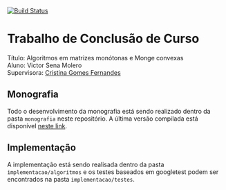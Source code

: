[![Build Status](https://travis-ci.org/victorsenam/tcc.svg?branch=master)](https://travis-ci.org/victorsenam/tcc)

# Trabalho de Conclusão de Curso
Título: Algoritmos em matrizes monótonas e Monge convexas  
Aluno: Victor Sena Molero  
Supervisora: [Cristina Gomes Fernandes](http://www.ime.usp.br/~cris/)  

## Monografia
Todo o desenvolvimento da monografia está sendo realizado dentro da pasta `monografia` neste repositório. A última
versão compilada está disponível [neste link](https://victorsenam.github.io/tcc/main.pdf).

## Implementação
A implementação está sendo realisada dentro da pasta `implementacao/algoritmos` e os testes baseados em googletest 
podem ser encontrados na pasta `implementacao/testes`.

